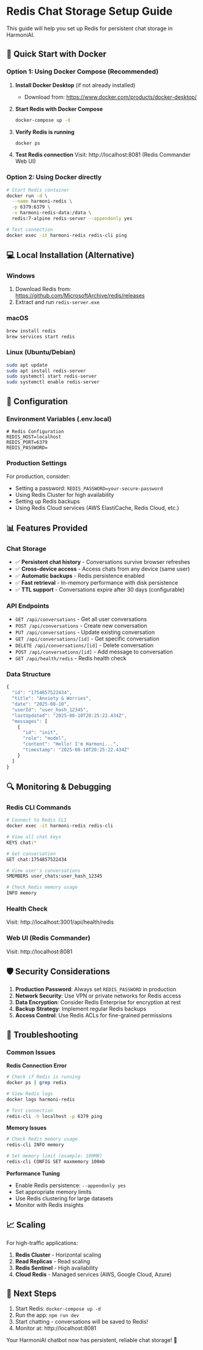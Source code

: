# Redis Chat Storage Setup Guide

This guide will help you set up Redis for persistent chat storage in HarmoniAI.

## 🚀 Quick Start with Docker

### Option 1: Using Docker Compose (Recommended)

1. **Install Docker Desktop** (if not already installed)
   - Download from: https://www.docker.com/products/docker-desktop/

2. **Start Redis with Docker Compose**
   ```bash
   docker-compose up -d
   ```

3. **Verify Redis is running**
   ```bash
   docker ps
   ```

4. **Test Redis connection**
   Visit: http://localhost:8081 (Redis Commander Web UI)

### Option 2: Using Docker directly

```bash
# Start Redis container
docker run -d \
  --name harmoni-redis \
  -p 6379:6379 \
  -v harmoni-redis-data:/data \
  redis:7-alpine redis-server --appendonly yes

# Test connection
docker exec -it harmoni-redis redis-cli ping
```

## 💻 Local Installation (Alternative)

### Windows
1. Download Redis from: https://github.com/MicrosoftArchive/redis/releases
2. Extract and run `redis-server.exe`

### macOS
```bash
brew install redis
brew services start redis
```

### Linux (Ubuntu/Debian)
```bash
sudo apt update
sudo apt install redis-server
sudo systemctl start redis-server
sudo systemctl enable redis-server
```

## 🔧 Configuration

### Environment Variables (.env.local)
```env
# Redis Configuration
REDIS_HOST=localhost
REDIS_PORT=6379
REDIS_PASSWORD=
```

### Production Settings
For production, consider:
- Setting a password: `REDIS_PASSWORD=your-secure-password`
- Using Redis Cluster for high availability
- Setting up Redis backups
- Using Redis Cloud services (AWS ElastiCache, Redis Cloud, etc.)

## 📊 Features Provided

### Chat Storage
- ✅ **Persistent chat history** - Conversations survive browser refreshes
- ✅ **Cross-device access** - Access chats from any device (same user)
- ✅ **Automatic backups** - Redis persistence enabled
- ✅ **Fast retrieval** - In-memory performance with disk persistence
- ✅ **TTL support** - Conversations expire after 30 days (configurable)

### API Endpoints
- `GET /api/conversations` - Get all user conversations
- `POST /api/conversations` - Create new conversation
- `PUT /api/conversations` - Update existing conversation
- `GET /api/conversations/[id]` - Get specific conversation
- `DELETE /api/conversations/[id]` - Delete conversation
- `POST /api/conversations/[id]` - Add message to conversation
- `GET /api/health/redis` - Redis health check

### Data Structure
```javascript
{
  "id": "1754857522434",
  "title": "Anxiety & Worries",
  "date": "2025-08-10",
  "userId": "user_hash_12345",
  "lastUpdated": "2025-08-10T20:25:22.434Z",
  "messages": [
    {
      "id": "init",
      "role": "model",
      "content": "Hello! I'm Harmoni...",
      "timestamp": "2025-08-10T20:25:22.434Z"
    }
  ]
}
```

## 🔍 Monitoring & Debugging

### Redis CLI Commands
```bash
# Connect to Redis CLI
docker exec -it harmoni-redis redis-cli

# View all chat keys
KEYS chat:*

# Get conversation
GET chat:1754857522434

# View user's conversations
SMEMBERS user_chats:user_hash_12345

# Check Redis memory usage
INFO memory
```

### Health Check
Visit: http://localhost:3001/api/health/redis

### Web UI (Redis Commander)
Visit: http://localhost:8081

## 🛡️ Security Considerations

1. **Production Password**: Always set `REDIS_PASSWORD` in production
2. **Network Security**: Use VPN or private networks for Redis access
3. **Data Encryption**: Consider Redis Enterprise for encryption at rest
4. **Backup Strategy**: Implement regular Redis backups
5. **Access Control**: Use Redis ACLs for fine-grained permissions

## 🔧 Troubleshooting

### Common Issues

**Redis Connection Error**
```bash
# Check if Redis is running
docker ps | grep redis

# View Redis logs
docker logs harmoni-redis

# Test connection
redis-cli -h localhost -p 6379 ping
```

**Memory Issues**
```bash
# Check Redis memory usage
redis-cli INFO memory

# Set memory limit (example: 100MB)
redis-cli CONFIG SET maxmemory 100mb
```

**Performance Tuning**
- Enable Redis persistence: `--appendonly yes`
- Set appropriate memory limits
- Use Redis clustering for large datasets
- Monitor with Redis insights

## 📈 Scaling

For high-traffic applications:
1. **Redis Cluster** - Horizontal scaling
2. **Read Replicas** - Read scaling
3. **Redis Sentinel** - High availability
4. **Cloud Redis** - Managed services (AWS, Google Cloud, Azure)

## 🚀 Next Steps

1. Start Redis: `docker-compose up -d`
2. Run the app: `npm run dev`
3. Start chatting - conversations will be saved to Redis!
4. Monitor at: http://localhost:8081

Your HarmoniAI chatbot now has persistent, reliable chat storage! 🎉
